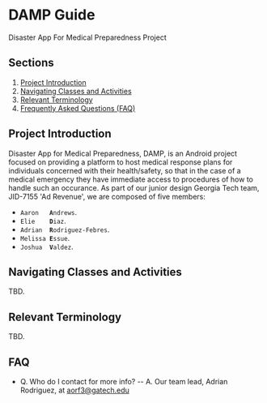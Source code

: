 # DAMP Guide
Disaster App For Medical Preparedness Project

## Sections
1. [Project Introduction](https://github.com/JID-7155/DAMP/new/master?readme=1#project-introduction)
2. [Navigating Classes and Activities](https://github.com/JID-7155/DAMP/new/master?readme=1#navigating-classes-and-activities)
3. [Relevant Terminology](https://github.com/JID-7155/DAMP/new/master?readme=1#relevant-terminology)
4. [Frequently Asked Questions (FAQ)](https://github.com/JID-7155/DAMP/new/master?readme=1#faq)


## Project Introduction
Disaster App for Medical Preparedness, DAMP, is an Android project focused on providing a platform to host medical response plans for individuals concerned with their health/safety, so that in the case of a medical emergency they have immediate access to procedures of how to handle such an occurance. As part of our junior design Georgia Tech team, JID-7155 'Ad Revenue', we are composed of five members:
- <code>Aaron&nbsp;&nbsp;&nbsp;<strong>A</strong>ndrews</code>.
- <code>Elie&nbsp;&nbsp;&nbsp;&nbsp;<strong>D</strong>iaz</code>.
- <code>Adrian&nbsp;&nbsp;<strong>R</strong>odriguez-Febres</code>.
- <code>Melissa&nbsp;<strong>E</strong>ssue</code>.
- <code>Joshua&nbsp;&nbsp;<strong>V</strong>aldez</code>.

## Navigating Classes and Activities
TBD.

## Relevant Terminology
TBD.

## FAQ
- Q. Who do I contact for more info?
-- A. Our team lead, Adrian Rodriguez, at aorf3@gatech.edu
